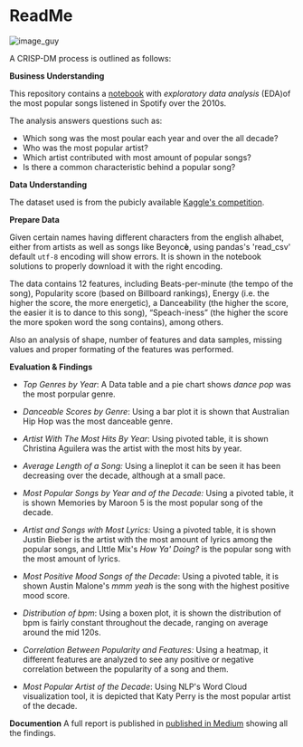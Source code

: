 # ReadMe
![image_guy](https://user-images.githubusercontent.com/79945708/149636402-62dbf274-fae5-4c1f-bdcf-dd59071a4380.jpg)

A CRISP-DM process is outlined as follows:

**Business Understanding**

This repository contains a [notebook](https://github.com/peblopadro/Spotify/blob/main/Spotify_TopSongs.ipynb) with *exploratory data analysis* (EDA)of the most popular songs listened in Spotify over the 2010s. 

The analysis answers questions such as:
- Which song was the most poular each year and over the all decade?
- Who was the most popular artist?
- Which artist contributed with most amount of popular songs?
- Is there a common characteristic behind a popular song?

**Data Understanding**

The dataset used is from the pubicly available [Kaggle's competition](https://www.kaggle.com/leonardopena/top-spotify-songs-from-20102019-by-year/metadata).

**Prepare Data**

Given certain names having different characters from the english alhabet, either from artists as well as songs like Beyonc**è**, using pandas's 'read_csv' default `utf-8` encoding will show errors. It is shown in the notebook solutions to properly download it with the right encoding.

The data contains 12 features, including Beats-per-minute (the tempo of the song), Popularity score (based on Billboard rankings), Energy (i.e. the higher the score, the more energetic), a Danceability (the higher the score, the easier it is to dance to this song), “Speach-iness” (the higher the score the more spoken word the song contains), among others.

Also an analysis of shape, number of features and data samples, missing values and proper formating of the features was performed.

**Evaluation & Findings**

- *Top Genres by Year*: A Data table and a pie chart shows *dance pop* was the most porpular genre.

- *Danceable Scores by Genre*: Using a bar plot it is shown that Australian Hip Hop was the most danceable genre.

- *Artist With The Most Hits By Year*: Using pivoted table, it is shown Christina Aguilera was the artist with the most hits by year.

- *Average Length of a Song:* Using a lineplot it can be seen it has been decreasing over the decade, although at a small pace.

- *Most Popular Songs by Year and of the Decade:*  Using a pivoted table, it is shown Memories by Maroon 5 is the most popular song of the decade.

- *Artist and Songs with Most Lyrics:* Using a pivoted table, it is shown Justin Bieber is the artist with the most amount of lyrics among the popular songs, and LIttle Mix's *How Ya' Doing?* is the popular song with the most amount of lyrics.

- *Most Positive Mood Songs of the Decade*: Using a pivoted table, it is shown Austin Malone's *mmm yeah* is the song with the highest positive mood score.

- *Distribution of bpm*: Using a boxen plot, it is shown the distribution of bpm is fairly constant throughout the decade, ranging on average around the mid 120s.

- *Correlation Between Popularity and Features:* Using a heatmap, it different features are analyzed to see any positive or negative correlation between the popularity of a song and them.

- *Most Popular Artist of the Decade*: Using NLP's Word Cloud visualization tool, it is depicted that Katy Perry is the most popular artist of the decade.


**Documention**
A full report is published in [published in Medium](https://medium.com/@pedropablom/spotifys-top-songs-of-2010s-8938d8e96f95) showing all the findings.
